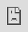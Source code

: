 ```yaml
---
new: true
footer: true
header: true
updated: false
layout: templates/new/help/post-new.html
title: How to Pin the Helperbird Extension
description: Learn how to pin a Chrome, Edge, Firefox or Safari extension
keywords:
  Dyslexia software, Reading Mode for Google Chrome, Voice typing for chrome, Text to speech for
  chrome, text reader, Immersive Reader, dyslexia fonts, accessibility software, dyslexia software,
  Helperbird for Edge, Helperbird for Firefox, Helperbird for Chrome, Opendyslexic for Chrome,
  OpenDyslexic
youtubeId: vwT8SAJfU3E
cardTitle: Pin an Extension
featureDescription:
  Discover how to switch Helperbird from off to on for Google Chrome, Firefox, Safari, and Edge.
date: 2016-01-03
headerTags:
  [
    { tag: 'google-chrome', title: 'Google Chrome' },
    { tag: 'microsoft-edge', title: 'Microsoft Edge' },
    { tag: 'mozilla-firefox', title: 'Mozilla Firefox' },
    { tag: 'safari', title: 'Safari' }
  ]
tags:
  - introduction
  - helpguides
  - introductionHelpGuides
url: help/how-to-pin-a-chrome-extension/
permalink: help/how-to-pin-a-chrome-extension/
---
```


Pinning Helperbird to your browser's toolbar gives you instant access whenever you need it. No more hunting through menus. Here's how to pin it in your browser.

---

## Google Chrome

### Step 1: Open the Extensions Menu

Open Chrome and look for the **puzzle piece icon** in the top right corner of your browser. Click on it to open your extensions menu.


---

### Step 2: Find Helperbird

You'll see a list of all your installed extensions. Scroll through and find **Helperbird** in the list.


---

### Step 3: Pin Helperbird

Click the **pin icon** next to Helperbird. The icon will turn blue when it's pinned. The Helperbird icon will now appear in your Chrome toolbar for easy access.


---

## Microsoft Edge

### Step 1: Open the Extensions Menu

Open Edge and click the **three dots** (•••) in the top right corner of your browser. A dropdown menu will appear.


---

### Step 2: Go to Extensions

From the dropdown menu, select **Extensions**. This will show you all your installed extensions.


---

### Step 3: Find and Pin Helperbird

Find **Helperbird** in your list of extensions. Click the **pin icon** next to it. The Helperbird icon will now appear in your Edge toolbar.


---

## Mozilla Firefox

### Step 1: Open the Firefox Menu

Open Firefox and click the **hamburger menu** (three horizontal lines) in the top right corner of your browser.

![Opening Firefox menu](firefox-menu-open.png)

---

### Step 2: Go to Add-ons and Themes

From the menu, select **Add-ons and Themes**. This will open a new tab with your add-ons.


---

### Step 3: Find the Extensions Tab

In the add-ons page, click on the **Extensions** tab on the left side. You'll see all your installed extensions here.


---

### Step 4: Pin Helperbird

Find **Helperbird** in the list and click the **pin icon** next to it. Helperbird will now be pinned to your Firefox toolbar.


---

## Safari

### Step 1: Open Safari Preferences

Open Safari and click **Safari** in the top menu bar. From the dropdown, select **Preferences**.

---

### Step 2: Go to Extensions

In the Preferences window, click on the **Extensions** tab at the top.

---

### Step 3: Enable Helperbird

Find **Helperbird** in the list of extensions on the left side. Check the box next to Helperbird to enable it in your toolbar. The Helperbird icon will now appear in your Safari toolbar.


**Tip:** After pinning, you can click and drag the Helperbird icon to rearrange it anywhere you want in your toolbar!

---

## Video Tutorial

{% if youtubeId %}
<div class="aspect-w-16 aspect-h-9 mt-12 mb-12">
<iframe
  style="position: absolute; top: 0; left: 0; width: 100%; height: 100%"
  src="https://www.youtube-nocookie.com/embed/{{youtubeId}}"
  title="YouTube video player"
  frameborder="0"
  allow="accelerometer; autoplay; clipboard-write; encrypted-media; gyroscope; picture-in-picture; web-share"
  allowfullscreen
></iframe>
</div>
{% else %}
Coming soon
{% endif %}

---

## Need Additional Help?

Having trouble pinning Helperbird? Reach out to our [Helperbird support team](/support/) and we'll walk you through it!